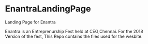 # EnantraLandingPage
Landing Page for Enantra

Enantra is an Entreprenurship Fest held at CEG,Chennai. For the 2018 Version of the fest, This Repo contains the files used for the wesbite.
